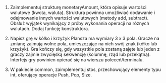 1. Zaimplementuj strukturę monetaryAmount, która opisuje wartości walutowe (kwota, waluta).
   Struktura powinna umożliwiać dodawanie i odejmowanie innych wartości walutowych (metody add, subtract).
   Obsłuż wyjątek wynikający z próby wykonania operacji na różnych walutach. Dodaj funkcję konstruktora.

2. Napisz grę w kółko i krzyżyk
   Plansza ma wymiary 3 x 3 pola.
   Gracze na zmianę zajmują wolne pola, umieszczając na nich swój znak (kółko lub krzyżyk).
   Gra kończy się, gdy wszystkie pola zostaną zajęte lub jeden z graczy zajmie zwycięską sekwencję (kolumnę, rząd lub przekątną).
   Interfejs gry powinien opierać się na wierszu poleceń/terminalu.

3. W pakiecie common, zaimplementuj stos, przechowujący elementy typu int, oferujący operacje Push, Pop, Size.